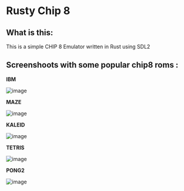 Rusty Chip 8
============

What is this: 
-------------

This is a simple CHIP 8 Emulator written in Rust using SDL2

Screenshoots with some popular chip8 roms :
-------------------------------------------

**IBM**

![image](https://user-images.githubusercontent.com/2546901/184558021-91afb0c5-84ac-4c4f-8698-66fa6479f759.png)

**MAZE**

![image](https://user-images.githubusercontent.com/2546901/184558097-36870fdf-4d28-469d-9345-c6854174f11f.png)

**KALEID**

![image](https://user-images.githubusercontent.com/2546901/184561197-2610ee2f-55c0-4bbd-9516-2113713f5bde.png)

**TETRIS**

![image](https://user-images.githubusercontent.com/2546901/184561265-4850cbe0-39a2-4fcf-a5f1-ce2c8ea707b6.png)

**PONG2**

![image](https://user-images.githubusercontent.com/2546901/184561316-f821b02b-086e-47f0-ba0f-3ac6e1be5540.png)
